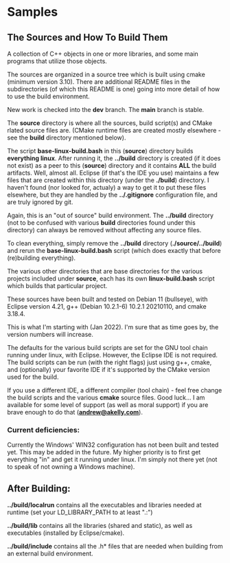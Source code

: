# Samples

## The Sources and How To Build Them

A collection of C++ objects in one or more libraries, and some main programs that utilize those objects.

The sources are organized in a source tree which is built using cmake (minimum version 3.10). There are additional README files in the subdirectories (of which this README is one) going into more detail of how to use the build environment.  

New work is checked into the **dev** branch. The **main** branch is stable. 

The **source** directory is where all the sources, build script(s) and CMake rlated source files are. (CMake runtime files are created mostly elsewhere - see the **build** directory mentioned below).

The script **base-linux-build.bash** in this (**source**) directory builds **everything linux**. 
After running it, the **../build** directory is created (if it does not exist) as a peer to this (**source**)
directory and it contains **ALL** the build artifacts.  Well, almost all.  Eclipse 
(if that's the IDE you use) maintains a few files that are created within this directory (under the **./build**)
directory.  I haven't found (nor looked for, actualy) a way to get it to put these files elsewhere, but 
they are handled by the **../.gitignore** configuration file, and are truly ignored by git.

Again, this is an "out of source" build environment.  The **../build** directory (not to be 
confused with various **build** directories found under this directory) can always be removed 
without affecting any source files.  

To clean everything, simply remove the **../build** directory (**./source/../build**) and rerun the **base-linux-build.bash**
script (which does exactly that before (re)building everything).

The various other directories that are base directories for the various projects included under **source**, each has its own **linux-build.bash** script which builds that particular project.  

These sources have been built and tested on Debian 11 (bullseye), with 
Eclipse version 4.21,
g++ (Debian 10.2.1-6) 10.2.1 20210110, 
and cmake 3.18.4.

This is what I'm starting with (Jan 2022).  I'm sure that as time goes by, the version numbers will
increase. 

The defaults for the various build scripts are set for the GNU tool chain running under linux, with
Eclipse.  However, the Eclipse IDE is not required. The build scripts can be run (with the 
right flags) just using g++, cmake, and (optionally) your favorite IDE if it's supported 
by the CMake version used for the build. 

If you use a different IDE, a different compiler (tool chain) - feel free change the build scripts 
and the various **cmake** source files.  Good luck...  I am available for some level of support (as
well as moral support) if you are brave enough to do that (**andrew@akelly.com**).

### Current deficiencies:

Currently the Windows' WIN32 configuration has not been built and tested yet. 
This may be added in the future.  My higher priority is to first get everything
"in" and get it running under linux.  I'm simply not there yet (not to speak of
not owning a Windows machine). 


## After Building: ##

**../build/localrun** contains all the executables and libraries needed at runtime (set your LD_LIBRARY_PATH to at least ".:") 

**../build/lib** contains all the libraries (shared and static), as well as executables (installed by Eclipse/cmake).

**../build/include** contains all the .h\* files that are needed when building from an external build environment. 










